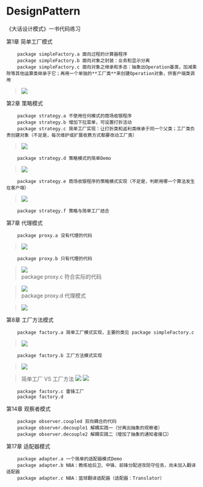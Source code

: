 # DesignPattern
《大话设计模式》一书代码练习

第1章 简单工厂模式
		
		package simpleFactory.a 面向过程的计算器程序
		package simpleFactory.b 面向对象之封装：业务和显示分离
		package simpleFactory.c 面向对象之继承和多态：抽象出Operation基类，加减乘除等其他运算类继承于它；再用一个单独的**工厂类**来创建Operation对象，供客户端类调用		

> ![](http://hi.csdn.net/attachment/201006/17/0_1276767125Ok7J.gif)

第2章 策略模式
	
		package strategy.a 不使用任何模式的商场收银程序
		package strategy.b 增加下拉菜单，可设置打折活动
		package strategy.c 简单工厂实现：让打折类和返利类继承于同一个父类；工厂类负责创建对象（不足是，每次维护或扩展收费方式都要改动工厂类）
		
> ![](http://hi.csdn.net/attachment/201006/19/0_1276989870q5S1.gif)
		
		package strategy.d 策略模式的简单Demo
		
> ![](http://hi.csdn.net/attachment/201006/19/0_12769899720BOF.gif)

		package strategy.e 商场收银程序的策略模式实现（不足是，判断用哪一个算法发生在客户端）

> ![](http://hi.csdn.net/attachment/201006/19/0_1276990048DO8H.gif)		
		
		package strategy.f 策略与简单工厂结合

第7章 代理模式

		package proxy.a 没有代理的代码
		
> ![](http://hi.csdn.net/attachment/201006/23/0_12772856718nwK.gif)
		
		package proxy.b 只有代理的代码
		
> ![](http://hi.csdn.net/attachment/201006/23/0_12772857228Tfi.gif)				
		package proxy.c 符合实际的代码
		
> ![](http://hi.csdn.net/attachment/201006/23/0_1277285813N1Bb.gif)			
		package proxy.d 代理模式
		
> ![](http://hi.csdn.net/attachment/201006/23/0_1277285991v9W9.gif)		
		
第8章 工厂方法模式

		package factory.a 简单工厂模式实现，主要的类见 package simpleFactory.c
>![](http://hi.csdn.net/attachment/201006/25/0_1277453882392Z.gif)		
		
		package factory.b 工厂方法模式实现
>![](http://hi.csdn.net/attachment/201006/25/0_1277453970B04e.gif)		
		
> 简单工厂 VS 工厂方法
![](http://hi.csdn.net/attachment/201006/25/0_1277454037K2X9.gif)
![](http://hi.csdn.net/attachment/201006/25/0_1277454070W4hX.gif)		
		
		package factory.c 雷锋工厂
		package factory.d

第14章 观察者模式

        package observer.coupled 双向耦合的代码
        package observer.decouple1 解耦实践一（分离出抽象的观察者）
        package observer.decouple2 解耦实践二（增加了抽象的通知者接口）
        
第17章 适配器模式
        
        package adapter.a 一个简单的适配器模式Demo
        package adapter.b NBA：教练给后卫、中锋、前锋分配进攻防守任务，尚未加入翻译适配器
        package adapter.c NBA：篮球翻译适配器（适配器：Translator）
